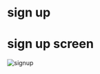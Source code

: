 # sign up 

# sign up screen
![signup](https://user-images.githubusercontent.com/124202145/228903527-105dc113-04fe-48b6-8530-45108eb114e0.png)

